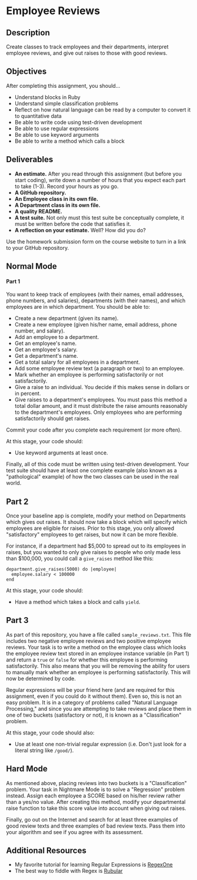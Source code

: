 # Employee Reviews

## Description

Create classes to track employees and their departments, interpret employee reviews, and give out raises to those with good reviews.

## Objectives

After completing this assignment, you should...

* Understand blocks in Ruby
* Understand simple classification problems
* Reflect on how natural language can be read by a computer to convert it to quantitative data
* Be able to write code using test-driven development
* Be able to use regular expressions
* Be able to use keyword arguments
* Be able to write a method which calls a block

## Deliverables

* **An estimate.** After you read through this assignment (but before you start coding), write down a number of hours that you expect each part to take (1-3).  Record your hours as you go.
* **A GitHub repository.**
* **An Employee class in its own file.**
* **A Department class in its own file.**
* **A quality README.**
* **A test suite.** Not only must this test suite be conceptually complete, it must be written before the code that satisfies it.
* **A reflection on your estimate.**  Well?  How did you do?

Use the homework submission form on the course website to turn in a link to your GitHub repository.

## Normal Mode

#### Part 1

You want to keep track of employees (with their names, email addresses, phone numbers, and salaries), departments (with their names), and which employees are in which department.  You should be able to:

* Create a new department (given its name).
* Create a new employee (given his/her name, email address, phone number, and salary).
* Add an employee to a department.
* Get an employee's name.
* Get an employee's salary.
* Get a department's name.
* Get a total salary for all employees in a department.
* Add some employee review text (a paragraph or two) to an employee.
* Mark whether an employee is performing satisfactorily or not satisfactorily.
* Give a raise to an individual.  You decide if this makes sense in dollars or in percent.
* Give raises to a department's employees.  You must pass this method a total dollar amount, and it must distribute the raise amounts reasonably to the department's employees.  Only employees who are performing satisfactorily should get raises.

Commit your code after you complete each requirement (or more often).

At this stage, your code should:

* Use keyword arguments at least once.

Finally, all of this code must be written using test-driven development.  Your test suite should have at least one complete example (also known as a "pathological" example) of how the two classes can be used in the real world.

## Part 2

Once your baseline app is complete, modify your method on Departments which gives out raises.  It should now take a block which will specify which employees are eligible for raises.  Prior to this stage, you only allowed "satisfactory" employees to get raises, but now it can be more flexible.

For instance, if a department had $5,000 to spread out to its employees in raises, but you wanted to only give raises to people who only made less than $100,000, you could call a `give_raises` method like this:

    department.give_raises(5000) do |employee|
      employee.salary < 100000
    end

At this stage, your code should:

* Have a method which takes a block and calls `yield`.

## Part 3

As part of this repository, you have a file called `sample_reviews.txt`.  This file includes two negative employee reviews and two positive employee reviews.  Your task is to write a method on the employee class which looks the employee review text stored in an employee instance variable (in Part 1) and return a `true` or `false` for whether this employee is performing satisfactorily.  This also means that you will be removing the ability for users to manually mark whether an employee is performing satisfactorily.  This will now be determined by code.

Regular expressions will be your friend here (and are required for this assignment, even if you could do it without them).  Even so, this is not an easy problem.  It is in a category of problems called "Natural Language Processing," and since you are attempting to take reviews and place them in one of two buckets (satisfactory or not), it is known as a "Classification" problem.

At this stage, your code should also:

* Use at least one non-trivial regular expression (i.e. Don't just look for a literal string like `/good/`).

## Hard Mode

As mentioned above, placing reviews into two buckets is a "Classification" problem.  Your task in Nightmare Mode is to solve a "Regression" problem instead.  Assign each employee a SCORE based on his/her review rather than a yes/no value.  After creating this method, modify your departmental raise function to take this score value into account when giving out raises.

Finally, go out on the Internet and search for at least three examples of good review texts and three examples of bad review texts.  Pass them into your algorithm and see if you agree with its assessment.

## Additional Resources

* My favorite tutorial for learning Regular Expressions is [RegexOne](http://regexone.com/)
* The best way to fiddle with Regex is [Rubular](http://rubular.com/)
